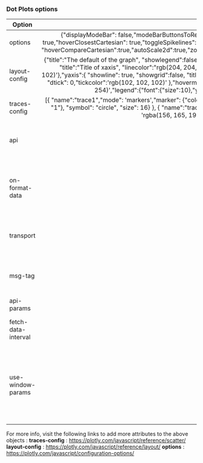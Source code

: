 ### Dot Plots options

| Option        | Default value   | Description   | Type | Required   |
| ------------- |:-------------:|:-------------:|:-------------:|:----------|
 options | {"displayModeBar": false,"modeBarButtonsToRemove":[], "displaylogo": false,"modeBarButtonsToRemoveWrapper":{"toImage": true,"hoverClosestCartesian": true,"toggleSpikelines": true,"pan2d": true,"zoom2d": true,"resetScale2d":true,"select2d":true,"lasso2d":true,            "hoverCompareCartesian":true,"autoScale2d":true,"zoomOut2d":true,"zoomIn2d":true},"scrollZoom":false,"editable":false,"staticPlot":false},| options configuration | object | NO
 layout-config | {"title":"The default of the graph", "showlegend":false, "margin":{"l":140, "r":40,"b":50, "t":80 }, "xaxis":{"showline": true, "showgrid":false, "title":"Title of xaxis", "linecolor":"rgb(204, 204, 204)", "ticks":"outside", "autotick": false, "dtick": 10, "tickcolor":'rgb(102, 102, 102)'},"yaxis":{  "showline": true, "showgrid":false,  "title":"Title of yaxis", "linecolor":"rgb(204, 204, 204)", "ticks":"outside", "autotick": false, "dtick": 0,"tickcolor":'rgb(102, 102, 102)' },"hovermode": 'closest',"paper_bgcolor": 'rgb(253, 254, 254)',"plot_bgcolor": 'rgb(253, 254, 254)',"legend":{"font":{"size":10},"yanchor":"top","y":0.99,"xanchor":"left","x":0.01,"orientation":"v" }} | configuration of the layout | object | NO
 traces-config |[{ "name":"trace1","mode": 'markers',"marker": {"color": "rgba(156, 165, 196, 0.95)","line": {"color": "rgba(156, 165, 196, 1.0)", "width": "1"}, "symbol": "circle", "size": 16} }, { "name":"trace2",  "mode": 'markers', "marker": { "color": 'rgba(156, 165, 0.95)', "line": {"color": 'rgba(156, 165, 196, 1.0)',"width": 1,},"symbol": "circle",  "size": 16 }}] | configuration of the traces | array | NO
  api | null | Name of the API to get data | string | Required if getting data from backend 
  on-format-data | null | Callback function to be called after data is returned from backend | function | NO
  transport |  'wss'    |	method used to call api (can take "https" or "wss").	 | string | NO
  msg-tag   | null     | Subscribe to socket messages with tag name.		     | string | NO
  api-params  | null     | api parameters.  					| object | NO
  fetch-data-interval |  null    | the refresh interval in case of https transport.	 | int | NO
  use-window-params |  null   |If true the widget will merge the defined api-params with the params passed in the URL query params	 | boolean | NO
  
  For more info, visit the following links to add more attributes to the above objects :
**traces-config** : <https://plotly.com/javascript/reference/scatter/>
**layout-config** : <https://plotly.com/javascript/reference/layout/>
**options** : <https://plotly.com/javascript/configuration-options/>

